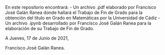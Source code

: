 En este repositorio encontrará:
    - Un archivo .pdf elaborado por Francisco José Galán Ranea donde hallará el Trabajo de Fin de Grado para la obtención del título en Grado en Matemáticas por la Universidad de Cádiz
    - Un archivo .ipynb desarrollado por Francisco José Galán Ranea para la elaboración de su Trabajo de Fin de Grado.

A Jueves, 17 de Junio de 2021,

Francisco José Galán Ranea.
